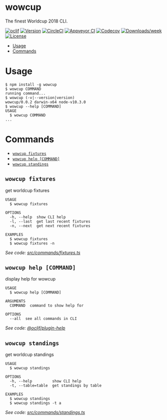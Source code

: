 wowcup
======

The finest Worldcup 2018 CLI.

[![oclif](https://img.shields.io/badge/cli-oclif-brightgreen.svg)](https://oclif.io)
[![Version](https://img.shields.io/npm/v/wowcup.svg)](https://npmjs.org/package/wowcup)
[![CircleCI](https://circleci.com/gh/codeaholicguy/wowcup/tree/master.svg?style=shield)](https://circleci.com/gh/codeaholicguy/wowcup/tree/master)
[![Appveyor CI](https://ci.appveyor.com/api/projects/status/github/codeaholicguy/wowcup?branch=master&svg=true)](https://ci.appveyor.com/project/codeaholicguy/wowcup/branch/master)
[![Codecov](https://codecov.io/gh/codeaholicguy/wowcup/branch/master/graph/badge.svg)](https://codecov.io/gh/codeaholicguy/wowcup)
[![Downloads/week](https://img.shields.io/npm/dw/wowcup.svg)](https://npmjs.org/package/wowcup)
[![License](https://img.shields.io/npm/l/wowcup.svg)](https://github.com/codeaholicguy/wowcup/blob/master/package.json)

<!-- toc -->
* [Usage](#usage)
* [Commands](#commands)
<!-- tocstop -->
# Usage
<!-- usage -->
```sh-session
$ npm install -g wowcup
$ wowcup COMMAND
running command...
$ wowcup (-v|--version|version)
wowcup/0.0.2 darwin-x64 node-v10.3.0
$ wowcup --help [COMMAND]
USAGE
  $ wowcup COMMAND
...
```
<!-- usagestop -->
# Commands
<!-- commands -->
* [`wowcup fixtures`](#wowcup-fixtures)
* [`wowcup help [COMMAND]`](#wowcup-help-command)
* [`wowcup standings`](#wowcup-standings)

## `wowcup fixtures`

get worldcup fixtures

```
USAGE
  $ wowcup fixtures

OPTIONS
  -h, --help  show CLI help
  -l, --last  get last recent fixtures
  -n, --next  get next recent fixtures

EXAMPLES
  $ wowcup fixtures
  $ wowcup fixtures -n
```

_See code: [src/commands/fixtures.ts](https://github.com/codeaholicguy/wowcup/blob/v0.0.2/src/commands/fixtures.ts)_

## `wowcup help [COMMAND]`

display help for wowcup

```
USAGE
  $ wowcup help [COMMAND]

ARGUMENTS
  COMMAND  command to show help for

OPTIONS
  --all  see all commands in CLI
```

_See code: [@oclif/plugin-help](https://github.com/oclif/plugin-help/blob/v2.0.5/src/commands/help.ts)_

## `wowcup standings`

get worldcup standings

```
USAGE
  $ wowcup standings

OPTIONS
  -h, --help         show CLI help
  -t, --table=table  get standings by table

EXAMPLES
  $ wowcup standings
  $ wowcup standings -t a
```

_See code: [src/commands/standings.ts](https://github.com/codeaholicguy/wowcup/blob/v0.0.2/src/commands/standings.ts)_
<!-- commandsstop -->
